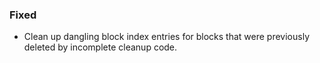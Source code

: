 ### Fixed
- Clean up dangling block index entries for blocks that were previously deleted by incomplete cleanup code.
